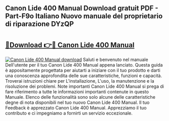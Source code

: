 ## Canon Lide 400 Manual Download gratuit PDF - Part-F9o Italiano Nuovo manuale del proprietario di riparazione DYzQP

# <h2><a href="http://dfd41cp.blite.top/?on=Canon+Lide+400+Manual">🔗Download 👉🔴 Canon Lide 400 Manual</a></h2>

[![Canon Lide 400 Manual download](https://i.imgur.com/lujVjoI.png)](http://dfd41cp.blite.top/?on=Canon+Lide+400+Manual)
Saluti e benvenuto nel manuale Dell'utente per il tuo Canon Lide 400 Manual appena lanciato. Questa guida è appositamente progettata per aiutarti a iniziare con il tuo prodotto e darti una conoscenza approfondita delle sue caratteristiche, funzioni e capacità. Troverai istruzioni chiare per L'installazione, L'uso, la manutenzione e la risoluzione dei problemi. Note importanti Canon Lide 400 Manual si prega di fare riferimento a tutte le informazioni importanti contenute in questo Manuale. Elenco delle funzionalità sono solo alcune delle caratteristiche degne di nota disponibili nel tuo nuovo Canon Lide 400 Manual. Il tuo Feedback è apprezzato Canon Lide 400 Manual. Apprezziamo il tuo contributo e ci impegniamo a fornirti un servizio eccezionale.

